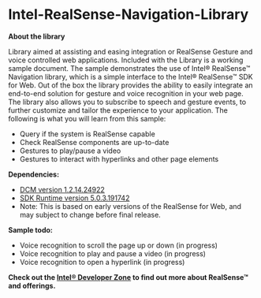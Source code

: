 # Intel-RealSense-Navigation-Library

**About the library**

Library aimed at assisting and easing integration or RealSense Gesture and voice controlled web applications. Included with the Library is a working sample document. The sample demonstrates the use of Intel® RealSense™ Navigation library, which is a simple interface to the Intel® RealSense™ SDK for Web. Out of the box the library provides the ability to easily integrate an end-to-end solution for gesture and voice recognition in your web page. The library also allows you to subscribe to speech and gesture events, to further customize and tailor the experience to your application. The following is what you will learn from this sample:

-	Query if the system is RealSense capable
-	Check RealSense components are up-to-date
-	Gestures to play/pause a video
-	Gestures to interact with hyperlinks and other page elements

**Dependencies:**
-	[DCM version 1.2.14.24922](http://registrationcenter-download.intel.com/akdlm/irc_nas/5105/intel_rs_dcm_f200_1.2.14.24922.exe)
-	[SDK Runtime version 5.0.3.191742](http://registrationcenter-download.intel.com/akdlm/irc_nas/7640/intel_rs_sdk_runtime_foodnetwork_5.0.3.191742.exe  )
-	Note: This is based on early versions of the RealSense for Web, and may subject to change before final release. 


**Sample todo:**
-	Voice recognition to scroll the page up or down (in progress)
-	Voice recognition to play and pause a video (in progress)
-	Voice recognition to open a hyperlink (in progress)

**Check out the [Intel® Developer Zone](https://software.intel.com/en-us/realsense/home) to find out more about RealSense™ and offerings.**
